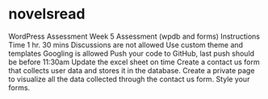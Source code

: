 # novelsread
WordPress Assessment
Week 5 Assessment (wpdb and forms) 
Instructions 
Time 1 hr. 30 mins 
Discussions are not allowed 
Use custom theme and templates 
Googling is allowed 
Push your code to GitHub, last push should be before 11:30am 
Update the excel sheet on time 
Create a contact us form that collects user data and stores it in the database. Create a private page to visualize all the data collected through the contact us form. 
Style your forms. 
